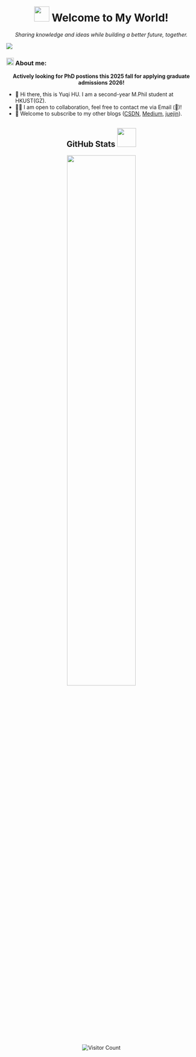 
<h1 align="center"> <img src="https://i.giphy.com/YqFACC5oHsyy3l31k1.gif" width="40" /> Welcome to My World! </h1>

<p align="center">
  <i>Sharing knowledge and ideas while building a better future, together.</i>
</p>


<img src="https://readme-typing-svg.herokuapp.com/?lines=Welcome%20visitors!;I%20am%20Yuqi%20HU!&font=Roboto" />

### <img alt="GIF" src="https://github.com/TheDudeThatCode/TheDudeThatCode/blob/master/Assets/hmm.gif" width="20" /> About me: 
<b><p align="center">Actively looking for PhD postions this 2025 fall for applying graduate admissions 2026!</p></b>
- 👋 Hi there, this is Yuqi HU. I am a second-year M.Phil student at HKUST(GZ).
- 🤝🏻 I am open to collaboration, feel free to contact me via Email (📧)!
- 🌟 Welcome to subscribe to my other blogs ([CSDN](https://blog.csdn.net/qq_45776432), [Medium](https://medium.com/@hyqale1024), [juejin](https://juejin.cn/user/1416638117190264)).


<h2 align="center">GitHub Stats <img src="https://media.giphy.com/media/mGcNjsfWAjY5AEZNw6/giphy.gif" width="50"></h2>

<p align="center">
  <img src="http://github-profile-summary-cards.vercel.app/api/cards/profile-details?username=ALEEEHU&theme=transparent" width="60%" >
</p>


<p align="center">
  <img src="https://komarev.com/ghpvc/?username=ALEEEHU&color=grey" alt="Visitor Count">
</p>








